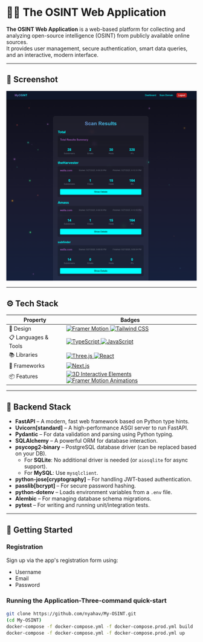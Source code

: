 # 🕵️‍♂️ The OSINT Web Application

**The OSINT Web Application** is a web-based platform for collecting and analyzing open-source intelligence (OSINT) from publicly available online sources.  
It provides user management, secure authentication, smart data queries, and an interactive, modern interface.

---

## 📸 Screenshot
![Screenshot of the app](images/OSINT-screenshot.png)

---

## ⚙️ Tech Stack

<table>
    <thead>
        <tr>
            <th>Property</th>
            <th>Badges</th>
        </tr>
    </thead>
    <tbody>
        <tr>
            <td>🎨 Design</td>
            <td>
                <a href="https://www.framer.com/motion/">
                    <img src="https://img.shields.io/badge/Framer%20Motion-%23EF4B4A.svg?style=for-the-badge&logo=framer&logoColor=white" alt="Framer Motion">
                </a>
                <a href="https://tailwindcss.com/">
                    <img src="https://img.shields.io/badge/Tailwind%20CSS-%2338B2AC.svg?style=for-the-badge&logo=tailwind-css&logoColor=white" alt="Tailwind CSS">
                </a>
            </td>
        </tr>
        <tr>
            <td>📋 Languages & Tools</td>
            <td>
                <a href="https://www.typescriptlang.org/">
                    <img src="https://img.shields.io/badge/TypeScript-%23007ACC.svg?style=for-the-badge&logo=typescript&logoColor=white" alt="TypeScript">
                </a>
                <a href="https://developer.mozilla.org/en-US/docs/Web/JavaScript">
                    <img src="https://img.shields.io/badge/JavaScript-%23F7DF1E.svg?style=for-the-badge&logo=javascript&logoColor=black" alt="JavaScript">
                </a>
            </td>
        </tr>
        <tr>
            <td>📚 Libraries</td>
            <td>
                <a href="https://threejs.org/">
                    <img src="https://img.shields.io/badge/Three.js-%23000000.svg?style=for-the-badge&logo=three.js&logoColor=white" alt="Three.js">
                </a>
                <a href="https://reactjs.org/">
                    <img src="https://img.shields.io/badge/React-%2320232A.svg?style=for-the-badge&logo=react&logoColor=%2361DAFB" alt="React">
                </a>
            </td>
        </tr>
        <tr>
            <td>🚀 Frameworks</td>
            <td>
                <a href="https://nextjs.org/">
                    <img src="https://img.shields.io/badge/Next.js-%23000000.svg?style=for-the-badge&logo=next.js&logoColor=white" alt="Next.js">
                </a>
            </td>
        </tr>
        <tr>
            <td>📦 Features</td>
            <td>
                <a href="https://threejs.org/">
                    <img src="https://img.shields.io/badge/3D%20Interactive%20Elements-%23000000.svg?style=for-the-badge&logo=three.js&logoColor=white" alt="3D Interactive Elements">
                </a>
                <a href="https://framer.com/motion/">
                    <img src="https://img.shields.io/badge/Animations-%23EF4B4A.svg?style=for-the-badge&logo=framer&logoColor=white" alt="Framer Motion Animations">
                </a>
            </td>
        </tr>
    </tbody>
</table>

---

## 🧠 Backend Stack

- **FastAPI** – A modern, fast web framework based on Python type hints.
- **Uvicorn[standard]** – A high-performance ASGI server to run FastAPI.
- **Pydantic** – For data validation and parsing using Python typing.
- **SQLAlchemy** – A powerful ORM for database interaction.
- **psycopg2-binary** – PostgreSQL database driver (can be replaced based on your DB).
    - For **SQLite**: No additional driver is needed (or `aiosqlite` for async support).
    - For **MySQL**: Use `mysqlclient`.
- **python-jose[cryptography]** – For handling JWT-based authentication.
- **passlib[bcrypt]** – For secure password hashing.
- **python-dotenv** – Loads environment variables from a `.env` file.
- **Alembic** – For managing database schema migrations.
- **pytest** – For writing and running unit/integration tests.

---

## 🚀 Getting Started

### Registration
Sign up via the app's registration form using:
- Username
- Email
- Password

### Running the Application-Three-command quick-start

```bash
git clone https://github.com/nyahav/My-OSINT.git 
(cd My-OSINT)
docker-compose -f docker-compose.yml -f docker-compose.prod.yml build 
docker-compose -f docker-compose.yml -f docker-compose.prod.yml up
